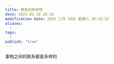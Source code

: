 ```yaml
---
title: 联系的多样性
date: 2023-02-18 20:18
modification date: 2023 二月 18日 星期六 20:18:52
aliases:
  - 
tags:
  - 
publish: "true"
---
```


事物之间的联系都是多样的